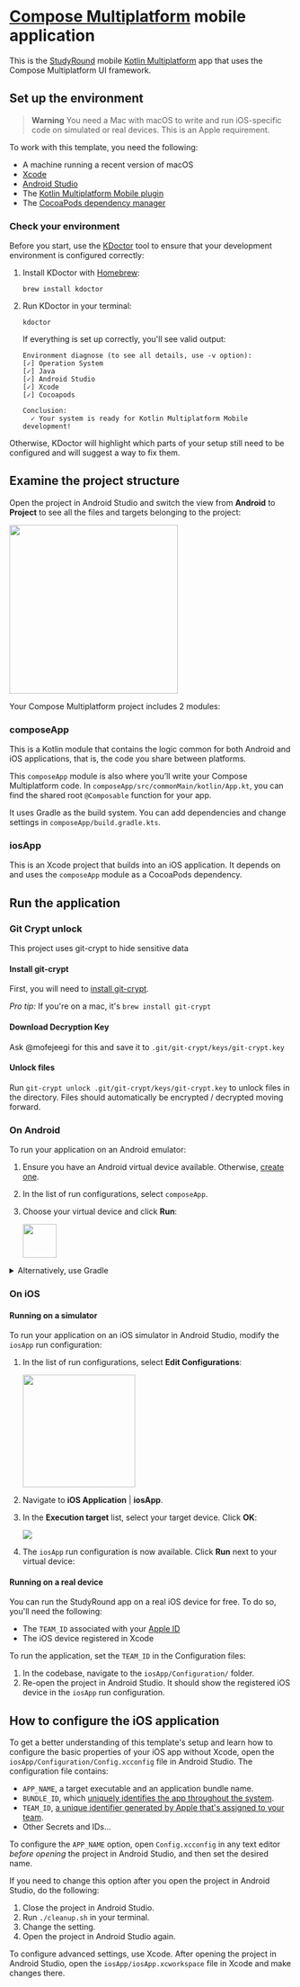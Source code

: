 # [Compose Multiplatform](https://github.com/JetBrains/compose-multiplatform) mobile application

This is the [StudyRound](https://studyround.com) mobile [Kotlin Multiplatform](https://kotlinlang.org/docs/multiplatform.html) app that uses the Compose Multiplatform UI framework.


## Set up the environment

> **Warning**
> You need a Mac with macOS to write and run iOS-specific code on simulated or real devices.
> This is an Apple requirement.

To work with this template, you need the following:

* A machine running a recent version of macOS
* [Xcode](https://apps.apple.com/us/app/xcode/id497799835)
* [Android Studio](https://developer.android.com/studio)
* The [Kotlin Multiplatform Mobile plugin](https://plugins.jetbrains.com/plugin/14936-kotlin-multiplatform-mobile)
* The [CocoaPods dependency manager](https://kotlinlang.org/docs/native-cocoapods.html)

### Check your environment

Before you start, use the [KDoctor](https://github.com/Kotlin/kdoctor) tool to ensure that your development environment is configured correctly:

1. Install KDoctor with [Homebrew](https://brew.sh/):

    ```text
    brew install kdoctor
    ```

2. Run KDoctor in your terminal:

    ```text
    kdoctor
    ```

   If everything is set up correctly, you'll see valid output:

   ```text
   Environment diagnose (to see all details, use -v option):
   [✓] Operation System
   [✓] Java
   [✓] Android Studio
   [✓] Xcode
   [✓] Cocoapods
   
   Conclusion:
     ✓ Your system is ready for Kotlin Multiplatform Mobile development!
   ```

Otherwise, KDoctor will highlight which parts of your setup still need to be configured and will suggest a way to fix them.

## Examine the project structure

Open the project in Android Studio and switch the view from **Android** to **Project** to see all the files and targets belonging to the project:

<img src="readme_images/open_project_view.png" height="300px">

Your Compose Multiplatform project includes 2 modules:

### composeApp

This is a Kotlin module that contains the logic common for both Android and iOS applications, that is, the code you share between platforms.

This `composeApp` module is also where you’ll write your Compose Multiplatform code.
In `composeApp/src/commonMain/kotlin/App.kt`, you can find the shared root `@Composable` function for your app.

It uses Gradle as the build system. You can add dependencies and change settings in `composeApp/build.gradle.kts`.

### iosApp

This is an Xcode project that builds into an iOS application.
It depends on and uses the `composeApp` module as a CocoaPods dependency.

## Run the application

### Git Crypt unlock

This project uses git-crypt to hide sensitive data 

#### Install git-crypt

First, you will need to [install git-crypt](https://github.com/AGWA/git-crypt/blob/master/INSTALL.md).

*Pro tip:* If you're on a mac, it's `brew install git-crypt`

#### Download Decryption Key

Ask @mofejeegi for this and save it to `.git/git-crypt/keys/git-crypt.key`

#### Unlock files

Run `git-crypt unlock .git/git-crypt/keys/git-crypt.key` to unlock files in the directory. Files should automatically be encrypted / decrypted moving forward.

### On Android

To run your application on an Android emulator:

1. Ensure you have an Android virtual device available. Otherwise, [create one](https://developer.android.com/studio/run/managing-avds#createavd).
2. In the list of run configurations, select `composeApp`.
3. Choose your virtual device and click **Run**:

   <img src="readme_images/run_on_android.png" height="60px">

<details>
  <summary>Alternatively, use Gradle</summary>

To install an Android application on a real Android device or an emulator, run `./gradlew installDebug` in the terminal.

</details>

### On iOS

#### Running on a simulator

To run your application on an iOS simulator in Android Studio, modify the `iosApp` run configuration:

1. In the list of run configurations, select **Edit Configurations**:

   <img src="readme_images/edit_run_config.png" height="200px">

2. Navigate to **iOS Application** | **iosApp**.
3. In the **Execution target** list, select your target device. Click **OK**:

   <img src="readme_images/target_device.png">

4. The `iosApp` run configuration is now available. Click **Run** next to your virtual device:

#### Running on a real device

You can run the StudyRound app on a real iOS device for free.
To do so, you'll need the following:

* The `TEAM_ID` associated with your [Apple ID](https://support.apple.com/en-us/HT204316)
* The iOS device registered in Xcode

To run the application, set the `TEAM_ID` in the Configuration files:

1. In the codebase, navigate to the `iosApp/Configuration/` folder.
2. Re-open the project in Android Studio. It should show the registered iOS device in the `iosApp` run configuration.

## How to configure the iOS application

To get a better understanding of this template's setup and learn how to configure the basic properties of your iOS app without Xcode,
open the `iosApp/Configuration/Config.xcconfig` file in Android Studio. The configuration file contains:

* `APP_NAME`, a target executable and an application bundle name.
* `BUNDLE_ID`, which [uniquely identifies the app throughout the system](https://developer.apple.com/documentation/bundleresources/information_property_list/cfbundleidentifier#discussion).
* `TEAM_ID`, [a unique identifier generated by Apple that's assigned to your team](https://developer.apple.com/help/account/manage-your-team/locate-your-team-id/#:~:text=A%20Team%20ID%20is%20a,developer%20in%20App%20Store%20Connect).
* Other Secrets and IDs...

To configure the `APP_NAME` option, open `Config.xcconfig` in any text editor *before opening* the project in Android Studio, and then set the desired name.

If you need to change this option after you open the project in Android Studio, do the following:

1. Close the project in Android Studio.
2. Run `./cleanup.sh` in your terminal.
3. Change the setting.
4. Open the project in Android Studio again.

To configure advanced settings, use Xcode. After opening the project in Android Studio,
open the `iosApp/iosApp.xcworkspace` file in Xcode and make changes there.

